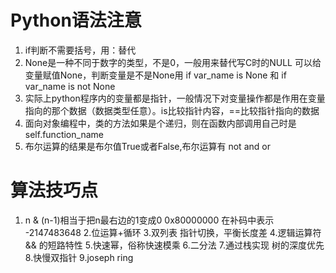 # Python语法注意

1. if判断不需要括号，用：替代
2. None是一种不同于数字的类型，不是0，一般用来替代写C时的NULL
   可以给变量赋值None，判断变量是不是None用 
   if var_name is None   和  if var_name is not None
3. 实际上python程序内的变量都是指针，一般情况下对变量操作都是作用在变量指向的那个数据（数据类型任意）。is比较指针内容，==比较指针指向的数据
4. 面向对象编程中，类的方法如果是个递归，则在函数内部调用自己时是 self.function_name
5. 布尔运算的结果是布尔值True或者False,布尔运算有 not and or

# 算法技巧点
1. n & (n-1)相当于把n最右边的1变成0
0x80000000 在补码中表示 -2147483648
2.位运算+循环
3.双列表 指针切换，平衡长度差
4.逻辑运算符 && 的短路特性
5.快速幂，俗称快速模乘
6.二分法
7.通过栈实现 树的深度优先
8.快慢双指针 
9.joseph ring